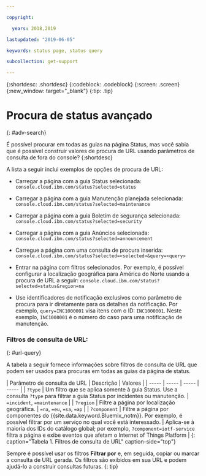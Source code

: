 ```yaml
---

copyright:

  years: 2018,2019

lastupdated: "2019-06-05"

keywords: status page, status query

subcollection: get-support

---
```


{:shortdesc: .shortdesc}
{:codeblock: .codeblock}
{:screen: .screen}
{:new_window: target="_blank"}
{:tip: .tip}

# Procura de status avançado
{: #adv-search}

É possível procurar em todas as guias na página Status, mas você sabia que é possível construir valores de procura de URL usando parâmetros de consulta de fora do console?
{:shortdesc}

A lista a seguir inclui exemplos de opções de procura de URL:

* Carregar a página com a guia Status selecionada: `console.cloud.ibm.com/status?selected=status`
* Carregar a página com a guia Manutenção planejada selecionada: `console.cloud.ibm.com/status?selected=maintenance`
* Carregar a página com a guia Boletim de segurança selecionada: `console.cloud.ibm.com/status?selected=security`
* Carregar a página com a guia Anúncios selecionada: `console.cloud.ibm.com/status?selected=announcement`
* Carregue a página com uma consulta de procura inserida: `console.cloud.ibm.com/status?selected=<selected>&query=<query>`
* Entrar na página com filtros selecionados. Por exemplo, é possível configurar a localização geográfica para América do Norte usando a procura de URL a seguir: `console.cloud.ibm.com/status?selected=status&region=na`

* Use identificadores de notificação exclusivos como parâmetro de procura para ir diretamente para os detalhes da notificação. Por exemplo, `query=INC1000001` visa itens com o ID: `INC1000001`. Neste exemplo, `INC1000001` é o número do caso para uma notificação de manutenção.

### Filtros de consulta de URL:
{: #url-query}

A tabela a seguir fornece informações sobre filtros de consulta de URL que podem ser usados para procuras em todas as guias da página de status. 

| Parâmetro de consulta de URL | Descrição | Valores |
| ----- | ----- | ----- | ----- |
| `?type` | Um filtro que se aplica somente à guia Status. Use a consulta `?type` para filtrar a guia Status por incidentes ou manutenção. | `=incident`, `=maintenance` |
| `?region` | Filtre a página por localização geográfica.  | `=na`, `=eu`, `=sa`, `=ap` |
| `?component` | Filtre a página por componentes do {{site.data.keyword.Bluemix_notm}}. Por exemplo, é possível filtrar por um serviço no qual você está interessado. | Aplica-se à maioria dos IDs do catálogo global; por exemplo, `?component=iotf-service` filtra a página e exibe eventos que afetam o Internet of Things Platform  |
{: caption="Tabela 1. Filtros de consulta de URL" caption-side="top"}

Sempre é possível usar os filtros **Filtrar por** e, em seguida, copiar ou marcar a consulta de URL gerada. Os filtros são exibidos em sua URL e podem ajudá-lo a construir consultas futuras.
{: tip}

